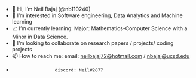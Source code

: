 - 👋 Hi, I’m Neil Bajaj (@nb110240) 
- 👀 I’m interested in Software engineering, Data Analytics and Machine learning
- 📈 I’m currently learning: Major: Mathematics-Computer Science with a Minor in Data Science. 
- 💞️ I’m looking to collaborate on research papers / projects/ coding projects
- 📫 How to reach me: email: neilbajaj72@hotmail.com / nbajaj@ucsd.edu
-                     discord: Neil#2877

<!---
nb110240/nb110240 is a ✨ special ✨ repository because its `README.md` (this file) appears on your GitHub profile.
You can click the Preview link to take a look at your changes.
--->
